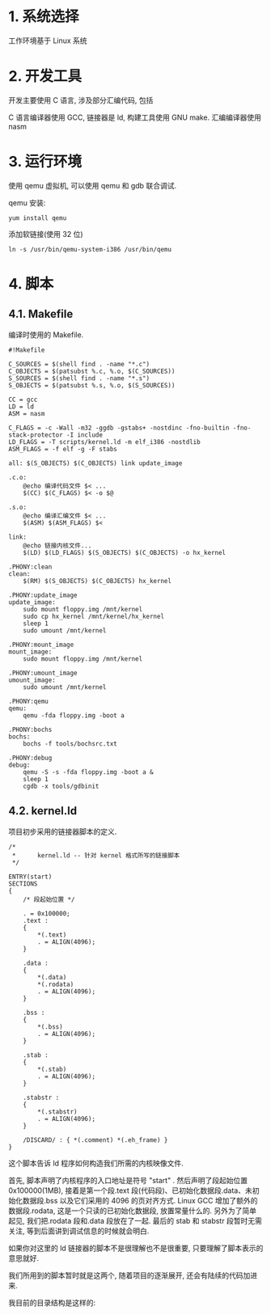 # 1. 系统选择

工作环境基于 Linux 系统

# 2. 开发工具

开发主要使用 C 语言, 涉及部分汇编代码, 包括

C 语言编译器使用 GCC, 链接器是 ld, 构建工具使用 GNU make. 汇编编译器使用 nasm

# 3. 运行环境

使用 qemu 虚拟机, 可以使用 qemu 和 gdb 联合调试.

qemu 安装:

```
yum install qemu
```

添加软链接(使用 32 位)

```
ln -s /usr/bin/qemu-system-i386 /usr/bin/qemu
```

# 4. 脚本

## 4.1. Makefile

编译时使用的 Makefile.

```
#!Makefile

C_SOURCES = $(shell find . -name "*.c")
C_OBJECTS = $(patsubst %.c, %.o, $(C_SOURCES))
S_SOURCES = $(shell find . -name "*.s")
S_OBJECTS = $(patsubst %.s, %.o, $(S_SOURCES))

CC = gcc
LD = ld
ASM = nasm

C_FLAGS = -c -Wall -m32 -ggdb -gstabs+ -nostdinc -fno-builtin -fno-stack-protector -I include
LD_FLAGS = -T scripts/kernel.ld -m elf_i386 -nostdlib
ASM_FLAGS = -f elf -g -F stabs

all: $(S_OBJECTS) $(C_OBJECTS) link update_image

.c.o:
    @echo 编译代码文件 $< ...
    $(CC) $(C_FLAGS) $< -o $@

.s.o:
    @echo 编译汇编文件 $< ...
    $(ASM) $(ASM_FLAGS) $<

link:
    @echo 链接内核文件...
    $(LD) $(LD_FLAGS) $(S_OBJECTS) $(C_OBJECTS) -o hx_kernel

.PHONY:clean
clean:
    $(RM) $(S_OBJECTS) $(C_OBJECTS) hx_kernel

.PHONY:update_image
update_image:
    sudo mount floppy.img /mnt/kernel
    sudo cp hx_kernel /mnt/kernel/hx_kernel
    sleep 1
    sudo umount /mnt/kernel

.PHONY:mount_image
mount_image:
    sudo mount floppy.img /mnt/kernel

.PHONY:umount_image
umount_image:
    sudo umount /mnt/kernel

.PHONY:qemu
qemu:
    qemu -fda floppy.img -boot a

.PHONY:bochs
bochs:
    bochs -f tools/bochsrc.txt

.PHONY:debug
debug:
    qemu -S -s -fda floppy.img -boot a &
    sleep 1
    cgdb -x tools/gdbinit
```

## 4.2. kernel.ld

项目初步采用的链接器脚本的定义.

```
/*
 *      kernel.ld -- 针对 kernel 格式所写的链接脚本
 */

ENTRY(start)
SECTIONS
{
    /* 段起始位置 */

    . = 0x100000;
    .text :
    {
        *(.text)
        . = ALIGN(4096);
    }

    .data :
    {
        *(.data)
        *(.rodata)
        . = ALIGN(4096);
    }

    .bss :
    {
        *(.bss)
        . = ALIGN(4096);
    }

    .stab :
    {
        *(.stab)
        . = ALIGN(4096);
    }

    .stabstr :
    {
        *(.stabstr)
        . = ALIGN(4096);
    }

    /DISCARD/ : { *(.comment) *(.eh_frame) }
}
```

这个脚本告诉 ld 程序如何构造我们所需的内核映像文件.

首先, 脚本声明了内核程序的入口地址是符号 "start" . 然后声明了段起始位置 0x100000(1MB), 接着是第一个段.text 段(代码段)、已初始化数据段.data、未初始化数据段.bss 以及它们采用的 4096 的页对齐方式. Linux GCC 增加了额外的数据段.rodata, 这是一个只读的已初始化数据段, 放置常量什么的. 另外为了简单起见, 我们把.rodata 段和.data 段放在了一起. 最后的 stab 和 stabstr 段暂时无需关注, 等到后面讲到调试信息的时候就会明白.

如果你对这里的 ld 链接器的脚本不是很理解也不是很重要, 只要理解了脚本表示的意思就好.

我们所用到的脚本暂时就是这两个, 随着项目的逐渐展开, 还会有陆续的代码加进来.

我目前的目录结构是这样的: